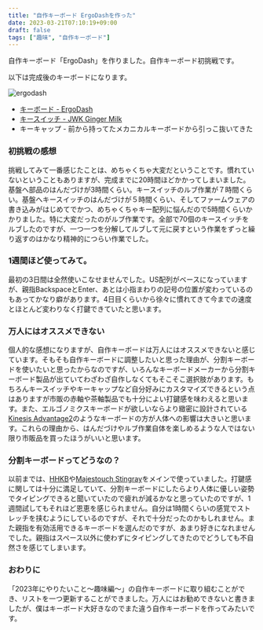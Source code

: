 ```yaml
---
title: "自作キーボード ErgoDashを作った"
date: 2023-03-21T07:10:19+09:00
draft: false
tags: ["趣味", "自作キーボード"]
---
```

自作キーボード「ErgoDash」を作りました。自作キーボード初挑戦です。

以下は完成後のキーボードになります。

![ergodash](https://pub-41b0c551595f4718a77aa525117fc030.r2.dev/2023/ergodash.webp)

- [キーボード - ErgoDash](https://shop.yushakobo.jp/products/ergodash)
- [キースイッチ - JWK Ginger Milk](https://shop.yushakobo.jp/products/4661?_pos=1&_sid=bea9623ca&_ss=r)
- キーキャップ - 前から持ってたメカニカルキーボードから引っこ抜いてきた

### 初挑戦の感想
挑戦してみて一番感じたことは、めちゃくちゃ大変だということです。慣れていないということもありますが、完成までに20時間ほどかかってしまいました。基盤へ部品のはんだづけが3時間くらい。キースイッチのルブ作業が７時間くらい。基盤へキースイッチのはんだづけが５時間くらい、そしてファームウェアの書き込みがはじめてでかつ、めちゃくちゃキー配列に悩んだので5時間くらいかかりました。特に大変だったのがルブ作業です。全部で70個のキースイッチをルブしたのですが、一つ一つを分解してルブして元に戻すという作業をずっと繰り返すのはかなり精神的につらい作業でした。

### 1週間ほど使ってみて。
最初の3日間は全然使いこなせませんでした。US配列がベースになっていますが、親指BackspaceとEnter、あとは小指まわりの記号の位置が変わっているのもあってかなり癖があります。4日目くらいから徐々に慣れてきて今までの速度とほとんど変わりなく打鍵できていたと思います。

### 万人にはオススメできない
個人的な感想になりますが、自作キーボードは万人にはオススメできないと感じています。そもそも自作キーボードに調整したいと思った理由が、分割キーボードを使いたいと思ったからなのですが、いろんなキーボードメーカーから分割キーボード製品が出ていてわざわざ自作しなくてもそこそこ選択肢があります。もちろんキースイッチやキーキャップなど自分好みにカスタマイズできるという点はありますが市販の赤軸や茶軸製品でも十分によい打鍵感を味わえると思います。また、エルゴノミクスキーボードが欲しいならより緻密に設計されている[Kinesis Advantage2](https://kinesis-ergo.com/shop/advantage2/)のようなキーボードの方が人体への影響は大きいと思います。これらの理由から、はんだづけやルブ作業自体を楽しめるような人ではない限り市販品を買ったほうがいいと思います。

### 分割キーボードってどうなの？
以前までは、[HHKB](https://happyhackingkb.com/jp/)や[Majestouch Stingray](https://www.diatec.co.jp/shop/Stingray/)をメインで使っていました。打鍵感に関しては十分に満足していて、分割キーボードにしたらより人体に優しい姿勢でタイピングできると聞いていたので疲れが減るかなと思っていたのですが、1週間試してもそれほど恩恵を感じられません。自分は1時間くらいの感覚でストレッチを挟むようにしているのですが、それで十分だったのかもしれません。また親指を有効活用できるキーボードを選んだのですが、あまり好きになれませんでした。親指はスペース以外に使わずにタイピングしてきたのでどうしても不自然さを感じてしまいます。

### おわりに
「2023年にやりたいこと～趣味編～」の自作キーボードに取り組むことができ、リストを一つ更新することができました。万人にはお勧めできないと書きましたが、僕はキーボード大好きなのでまた違う自作キーボードを作ってみたいです。
